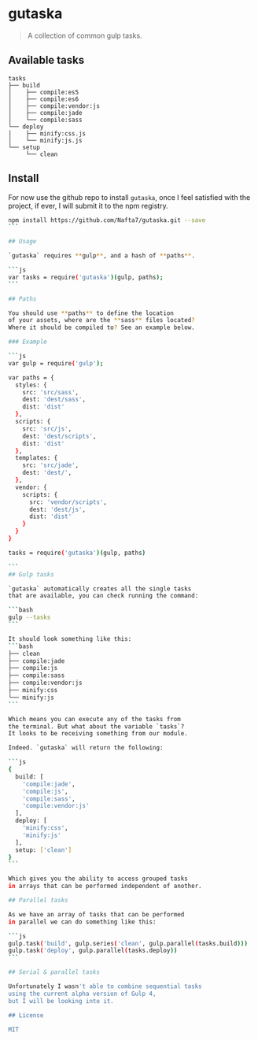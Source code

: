 # gutaska

> A collection of common gulp tasks.

## Available tasks

```
tasks
├── build
│    ├── compile:es5
│    ├── compile:es6
│    ├── compile:vendor:js
│    ├── compile:jade
│    └── compile:sass
└── deploy
│    ├── minify:css.js
│    └── minify:js.js
└── setup
     └── clean
```
## Install

For now use the github repo to install `gutaska`,
once I feel satisfied with the project, if ever,
I will submit it to the npm registry.

````bash
npm install https://github.com/Nafta7/gutaska.git --save
```

## Usage

`gutaska` requires **gulp**, and a hash of **paths**.

```js
var tasks = require('gutaska')(gulp, paths);
```

## Paths

You should use **paths** to define the location
of your assets, where are the **sass** files located?
Where it should be compiled to? See an example below.

### Example

```js
var gulp = require('gulp');

var paths = {
  styles: {
    src: 'src/sass',  
    dest: 'dest/sass',
    dist: 'dist'
  },
  scripts: {
    src: 'src/js',
    dest: 'dest/scripts',
    dist: 'dist'
  },
  templates: {
    src: 'src/jade',
    dest: 'dest/',
  },
  vendor: {
    scripts: {
      src: 'vendor/scripts',
      dest: 'dest/js',
      dist: 'dist'
    }
  }
}

tasks = require('gutaska')(gulp, paths)

```
## Gulp tasks

`gutaska` automatically creates all the single tasks
that are available, you can check running the command:

```bash
gulp --tasks
```

It should look something like this:
```bash
├── clean
├── compile:jade
├── compile:js
├── compile:sass
├── compile:vendor:js
├── minify:css
└── minify:js
```

Which means you can execute any of the tasks from
the terminal. But what about the variable `tasks`?
It looks to be receiving something from our module.

Indeed. `gutaska` will return the following:

```js
{
  build: [
    'compile:jade',
    'compile:js',
    'compile:sass',
    'compile:vendor:js'
  ],
  deploy: [
    'minify:css',
    'minify:js'
  ],
  setup: ['clean']  
}
```

Which gives you the ability to access grouped tasks
in arrays that can be performed independent of another.

## Parallel tasks

As we have an array of tasks that can be performed
in parallel we can do something like this:

```js
gulp.task('build', gulp.series('clean', gulp.parallel(tasks.build)))
gulp.task('deploy', gulp.parallel(tasks.deploy))
```

## Serial & parallel tasks

Unfortunately I wasn't able to combine sequential tasks
using the current alpha version of Gulp 4,
but I will be looking into it.

## License

MIT
